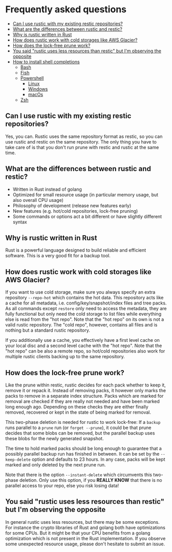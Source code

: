 # Frequently asked questions

<!-- TOC -->

- [Can I use rustic with my existing restic repositories?](#can-i-use-rustic-with-my-existing-restic-repositories)
- [What are the differences between rustic and restic?](#what-are-the-differences-between-rustic-and-restic)
- [Why is rustic written in Rust](#why-is-rustic-written-in-rust)
- [How does rustic work with cold storages like AWS Glacier?](#how-does-rustic-work-with-cold-storages-like-aws-glacier)
- [How does the lock-free prune work?](#how-does-the-lock-free-prune-work)
- [You said "rustic uses less resources than restic" but I'm observing the opposite](#you-said-rustic-uses-less-resources-than-restic-but-im-observing-the-opposite)
- [How to install shell completions](#how-to-install-shell-completions)
  - [Bash](#bash)
  - [Fish](#fish)
  - [Powershell](#powershell)
    - [Linux](#linux)
    - [Windows](#windows)
    - [macOs](#macos)
  - [Zsh](#zsh)

<!-- /TOC -->

## Can I use rustic with my existing restic repositories?

Yes, you can. Rustic uses the same repository format as restic, so you can use
rustic and restic on the same repository. The only thing you have to take care
of is that you don't run prune with restic and rustic at the same time.

## What are the differences between rustic and restic?

- Written in Rust instead of golang
- Optimized for small resource usage (in particular memory usage, but also
  overall CPU usage)
- Philosophy of development (release new features early)
- New features (e.g. hot/cold repositories, lock-free pruning)
- Some commands or options act a bit different or have slightly different syntax

## Why is rustic written in Rust

Rust is a powerful language designed to build reliable and efficient software.
This is a very good fit for a backup tool.

## How does rustic work with cold storages like AWS Glacier?

If you want to use cold storage, make sure you always specify an extra
repository `--repo-hot` which contains the hot data. This repository acts like a
cache for all metadata, i.e. config/key/snapshot/index files and tree packs. As
all commands except `restore` only need to access the metadata, they are fully
functional but only need the cold storage to list files while everything else is
read from the "hot repo". Note that the "hot repo" on its own is not a valid
rustic repository. The "cold repo", however, contains all files and is nothing
but a standard rustic repository.

If you additionally use a cache, you effectively have a first level cache on
your local disc and a second level cache with the "hot repo". Note that the "hot
repo" can be also a remote repo, so hot/cold repositories also work for multiple
rustic clients backing up to the same repository.

## How does the lock-free prune work?

Like the prune within restic, rustic decides for each pack whether to keep it,
remove it or repack it. Instead of removing packs, it however only marks the
packs to remove in a separate index structure. Packs which are marked for
removal are checked if they are really not needed and have been marked long
enough ago. Depending on these checks they are either finally removed, recovered
or kept in the state of being marked for removal.

This two-phase deletion is needed for rustic to work lock-free: If a `backup`
runs parallel to a `prune` run (or `forget --prune`), it could be that prune
decides that some blobs can be removed, but the parallel backup uses these blobs
for the newly generated snapshot.

The time to hold marked packs should be long enough to guarantee that a possibly
parallel backup run has finished in between. It can be set by the
`--keep-delete` option and defaults to 23 hours. In any case, packs will be kept
marked and only deleted by the next prune run.

Note that there is the option `--instant-delete` which circumvents this
two-phase deletion. Only use this option, if you **REALLY KNOW** that there is
no parallel access to your repo, else you risk losing data!

## You said "rustic uses less resources than restic" but I'm observing the opposite

In general rustic uses less resources, but there may be some exceptions. For
instance the crypto libraries of Rust and golang both have optimizations for
some CPUs. But it might be that your CPU benefits from a golang optimization
which is not present in the Rust implementation. If you observe some unexpected
resource usage, please don't hesitate to submit an issue.
